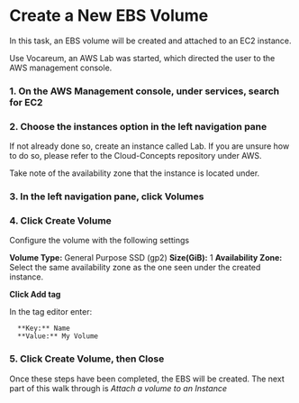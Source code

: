# Create a New EBS Volume

In this task, an EBS volume will be created and attached to an EC2 instance.

Use Vocareum, an AWS Lab was started, which directed the user to the AWS management console. 

### 1. On the AWS Management console, under services, search for EC2

### 2. Choose the instances option in the left navigation pane

If not already done so, create an instance called Lab. If you are unsure how to do so, please refer to the Cloud-Concepts repository under AWS. 

Take note of the availability zone that the instance is located under. 

### 3. In the left navigation pane, click Volumes

### 4. Click Create Volume

Configure the volume with the following settings

  **Volume Type:** General Purpose SSD (gp2)
  **Size(GiB):** 1
  **Availability Zone:** Select the same availability zone as the one seen under the created instance.

**Click Add tag**
  
   In the tag editor enter:
   
      **Key:** Name
      **Value:** My Volume
   
### 5. Click Create Volume, then Close

Once these steps have been completed, the EBS will be created. The next part of this walk through is *Attach a volume to an Instance*
